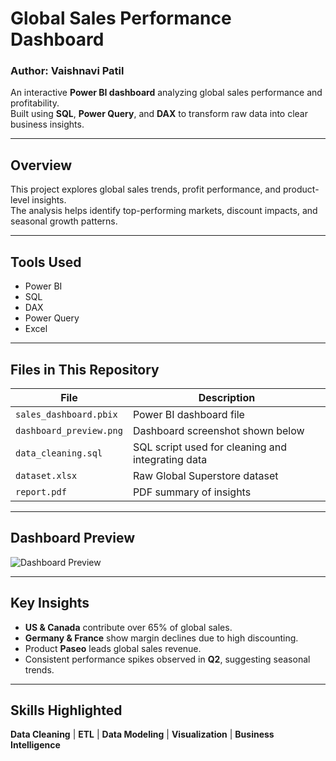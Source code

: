 # Global Sales Performance Dashboard

### Author: **Vaishnavi Patil**

An interactive **Power BI dashboard** analyzing global sales performance and profitability.  
Built using **SQL**, **Power Query**, and **DAX** to transform raw data into clear business insights.

---

## Overview
This project explores global sales trends, profit performance, and product-level insights.  
The analysis helps identify top-performing markets, discount impacts, and seasonal growth patterns.

---

## Tools Used
- Power BI  
- SQL  
- DAX  
- Power Query  
- Excel  

---

## Files in This Repository
| File | Description |
|------|--------------|
| `sales_dashboard.pbix` | Power BI dashboard file |
| `dashboard_preview.png` | Dashboard screenshot shown below |
| `data_cleaning.sql` | SQL script used for cleaning and integrating data |
| `dataset.xlsx` | Raw Global Superstore dataset |
| `report.pdf` | PDF summary of insights |

---

## Dashboard Preview
![Dashboard Preview](dashboard_preview.png)

---

## Key Insights
- **US & Canada** contribute over 65% of global sales.  
- **Germany & France** show margin declines due to high discounting.  
- Product **Paseo** leads global sales revenue.  
- Consistent performance spikes observed in **Q2**, suggesting seasonal trends.  

---

## Skills Highlighted
**Data Cleaning** | **ETL** | **Data Modeling** | **Visualization** | **Business Intelligence**

